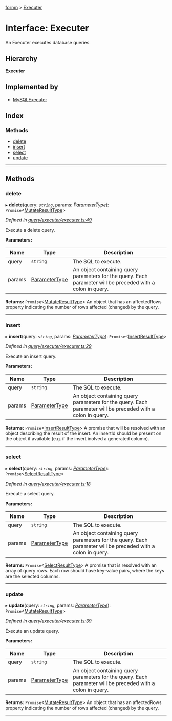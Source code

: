[formn](../README.md) > [Executer](../interfaces/executer.md)

# Interface: Executer

An Executer executes database queries.

## Hierarchy

**Executer**

## Implemented by

* [MySQLExecuter](../classes/mysqlexecuter.md)

## Index

### Methods

* [delete](executer.md#delete)
* [insert](executer.md#insert)
* [select](executer.md#select)
* [update](executer.md#update)

---

## Methods

<a id="delete"></a>

###  delete

▸ **delete**(query: *`string`*, params: *[ParameterType](../#parametertype)*): `Promise`<[MutateResultType](../#mutateresulttype)>

*Defined in [query/executer/executer.ts:49](https://github.com/benbotto/formn/blob/f28037b/src/query/executer/executer.ts#L49)*

Execute a delete query.

**Parameters:**

| Name | Type | Description |
| ------ | ------ | ------ |
| query | `string` |  The SQL to execute. |
| params | [ParameterType](../#parametertype) |  An object containing query parameters for the query. Each parameter will be preceded with a colon in query. |

**Returns:** `Promise`<[MutateResultType](../#mutateresulttype)>
An object that has an affectedRows property indicating the number
of rows affected (changed) by the query.

___
<a id="insert"></a>

###  insert

▸ **insert**(query: *`string`*, params: *[ParameterType](../#parametertype)*): `Promise`<[InsertResultType](../#insertresulttype)>

*Defined in [query/executer/executer.ts:29](https://github.com/benbotto/formn/blob/f28037b/src/query/executer/executer.ts#L29)*

Execute an insert query.

**Parameters:**

| Name | Type | Description |
| ------ | ------ | ------ |
| query | `string` |  The SQL to execute. |
| params | [ParameterType](../#parametertype) |  An object containing query parameters for the query. Each parameter will be preceded with a colon in query. |

**Returns:** `Promise`<[InsertResultType](../#insertresulttype)>
A promise that will be resolved with an object describing the
result of the insert.  An insertId should be present on the object if
available (e.g. if the insert inolved a generated column).

___
<a id="select"></a>

###  select

▸ **select**(query: *`string`*, params: *[ParameterType](../#parametertype)*): `Promise`<[SelectResultType](../#selectresulttype)>

*Defined in [query/executer/executer.ts:18](https://github.com/benbotto/formn/blob/f28037b/src/query/executer/executer.ts#L18)*

Execute a select query.

**Parameters:**

| Name | Type | Description |
| ------ | ------ | ------ |
| query | `string` |  The SQL to execute. |
| params | [ParameterType](../#parametertype) |  An object containing query parameters for the query. Each parameter will be preceded with a colon in query. |

**Returns:** `Promise`<[SelectResultType](../#selectresulttype)>
A promise that is resolved with an array of query rows.  Each row
should have key-value pairs, where the keys are the selected columns.

___
<a id="update"></a>

###  update

▸ **update**(query: *`string`*, params: *[ParameterType](../#parametertype)*): `Promise`<[MutateResultType](../#mutateresulttype)>

*Defined in [query/executer/executer.ts:39](https://github.com/benbotto/formn/blob/f28037b/src/query/executer/executer.ts#L39)*

Execute an update query.

**Parameters:**

| Name | Type | Description |
| ------ | ------ | ------ |
| query | `string` |  The SQL to execute. |
| params | [ParameterType](../#parametertype) |  An object containing query parameters for the query. Each parameter will be preceded with a colon in query. |

**Returns:** `Promise`<[MutateResultType](../#mutateresulttype)>
An object that has an affectedRows property indicating the number
of rows affected (changed) by the query.

___

